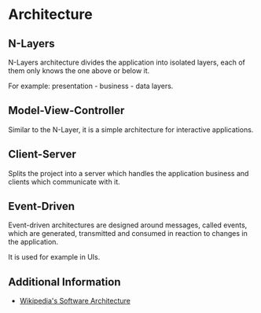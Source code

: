 # Architecture

## N-Layers

N-Layers architecture divides the application into isolated layers, each of them only knows the one above or below it.

For example: presentation - business - data layers.

## Model-View-Controller

Similar to the N-Layer, it is a simple architecture for interactive applications.

## Client-Server

Splits the project into a server which handles the application business and clients which communicate with it.

## Event-Driven

Event-driven architectures are designed around messages, called events, which are generated, transmitted and consumed in reaction to changes in the application.

It is used for example in UIs.

## Additional Information

- [Wikipedia's Software Architecture](https://en.wikipedia.org/wiki/Software_architecture)
